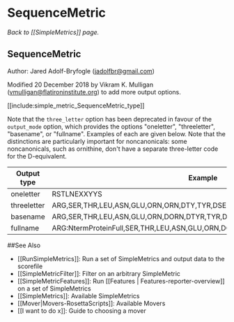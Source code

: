 # SequenceMetric
*Back to [[SimpleMetrics]] page.*
## SequenceMetric

Author: Jared Adolf-Bryfogle (jadolfbr@gmail.com)

Modified 20 December 2018 by Vikram K. Mulligan (vmulligan@flatironinstitute.org) to add more output options.

[[include:simple_metric_SequenceMetric_type]]

Note that the `three_letter` option has been deprecated in favour of the `output_mode` option, which provides the options "oneletter", "threeletter", "basename", or "fullname".  Examples of each are given below.  Note that the distinctions are particularly important for noncanonicals: some noncanonicals, such as ornithine, don't have a separate three-letter code for the D-equivalent.

| Output type | Example |
| ----------- | ------- |
| oneletter   | RSTLNEXXYYS                                                                      |
| threeletter | ARG,SER,THR,LEU,ASN,GLU,ORN,ORN,DTY,TYR,DSE                                      |
| basename    | ARG,SER,THR,LEU,ASN,GLU,ORN,DORN,DTYR,TYR,DSER                                   |
| fullname    | ARG:NtermProteinFull,SER,THR,LEU,ASN,GLU,ORN,DORN,DTYR,TYR,DSER:CtermProteinFull |

##See Also

* [[RunSimpleMetrics]]: Run a set of SimpleMetrics and output data to the scorefile
* [[SimpleMetricFilter]]: Filter on an arbitrary SimpleMetric
* [[SimpleMetricFeatures]]: Run [[Features | Features-reporter-overview]] on a set of SimpleMetrics
* [[SimpleMetrics]]: Available SimpleMetrics
* [[Mover|Movers-RosettaScripts]]: Available Movers
* [[I want to do x]]: Guide to choosing a mover